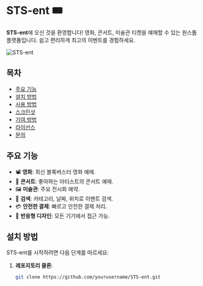 # STS-ent 🎟️

**STS-ent**에 오신 것을 환영합니다! 영화, 콘서트, 미술관 티켓을 예매할 수 있는 원스톱 플랫폼입니다. 쉽고 편리하게 최고의 이벤트를 경험하세요.

![STS-ent](./assets/logo.png)

## 목차

- [주요 기능](#주요-기능)
- [설치 방법](#설치-방법)
- [사용 방법](#사용-방법)
- [스크린샷](#스크린샷)
- [기여 방법](#기여-방법)
- [라이선스](#라이선스)
- [문의](#문의)

## 주요 기능

- 📽️ **영화**: 최신 블록버스터 영화 예매.
- 🎤 **콘서트**: 좋아하는 아티스트의 콘서트 예매.
- 🖼️ **미술관**: 주요 전시회 예약.
- 🔎 **검색**: 카테고리, 날짜, 위치로 이벤트 검색.
- 💳 **안전한 결제**: 빠르고 안전한 결제 처리.
- 📱 **반응형 디자인**: 모든 기기에서 접근 가능.

## 설치 방법

STS-ent를 시작하려면 다음 단계를 따르세요:

1. **레포지토리 클론**:
   ```bash
   git clone https://github.com/yourusername/STS-ent.git

